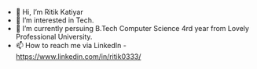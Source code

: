 - 👋 Hi, I’m Ritik Katiyar
- 👀 I’m interested in Tech.
- 🌱 I’m currently persuing B.Tech Computer Science 4rd year from Lovely Professional University.
- 📫 How to reach me via LinkedIn - https://www.linkedin.com/in/ritik0333/

<!---
Ritik0333/Ritik0333 is a ✨ special ✨ repository because its `README.md` (this file) appears on your GitHub profile.
You can click the Preview link to take a look at your changes.
--->

